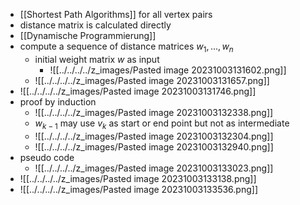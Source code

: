 + [[Shortest Path Algorithms]] for all vertex pairs
+ distance matrix is calculated directly
+  [[Dynamische Programmierung]]
+ compute a sequence of distance matrices $w_1,...,w_n$
	+ initial weight matrix $w$ as input
		+ ![[../../../../z_images/Pasted image 20231003131602.png]]
	+ ![[../../../../z_images/Pasted image 20231003131657.png]]
+ ![[../../../../z_images/Pasted image 20231003131746.png]]
+ proof by induction
	+ ![[../../../../z_images/Pasted image 20231003132338.png]]
	+ $w_{k-1}$ may use $v_k$  as start or end point but not as intermediate
	+ ![[../../../../z_images/Pasted image 20231003132304.png]]
	+ ![[../../../../z_images/Pasted image 20231003132940.png]]
+ pseudo code
	+ ![[../../../../z_images/Pasted image 20231003133023.png]]
+ ![[../../../../z_images/Pasted image 20231003133138.png]]
+ ![[../../../../z_images/Pasted image 20231003133536.png]]
